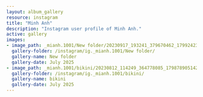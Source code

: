 ```yaml
---
layout: album_gallery
resource: instagram
title: "Minh Anh"
description: "Instagram user profile of Minh Anh."
active: gallery
images:
- image_path: _mianh.1001/New folder/20230917_193241_379670462_17992423343214000_28079941155144246_n.jpg
  gallery-folder: /instagram/ig._mianh.1001/New folder/
  gallery-name: New folder
  gallery-date: July 2025
- image_path: _mianh.1001/bikini/20230812_114249_364778085_17987890514214000_4670069144013358145_n.jpg
  gallery-folder: /instagram/ig._mianh.1001/bikini/
  gallery-name: bikini
  gallery-date: July 2025
---
```

